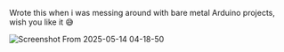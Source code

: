 Wrote this when i was messing around with bare metal Arduino projects, wish you like it 😅

![Screenshot From 2025-05-14 04-18-50](https://github.com/user-attachments/assets/dd51b97f-8ffe-4b24-a0a4-008be28d6fff)
